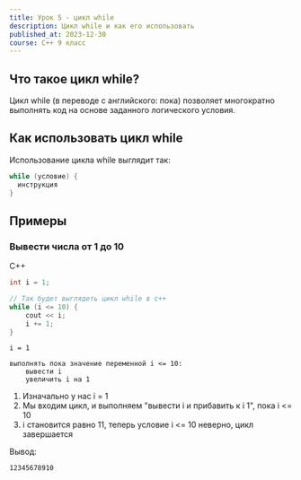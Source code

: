 ```yaml
---
title: Урок 5 - цикл while
description: Цикл while и как его использовать
published_at: 2023-12-30
course: C++ 9 класс
---
```


## Что такое цикл while?

Цикл while (в переводе с английского: пока) позволяет многократно выполнять код на основе заданного логического условия.

## Как использовать цикл while

Использование цикла while выглядит так:

```cpp
while (условие) {
  инструкция
}
```

## Примеры

### Вывести числа от 1 до 10

C++

```cpp
int i = 1;

// Так будет выглядеть цикл while в c++
while (i <= 10) {
    cout << i;
    i += 1;
}
```

```
i = 1

выполнять пока значение переменной i <= 10:
    вывести i
    увеличить i на 1
```

1. Изначально у нас i = 1
2. Мы входим цикл, и выполняем "вывести i и прибавить к i 1", пока i <= 10
3. i становится равно 11, теперь условие i <= 10 неверно, цикл завершается

Вывод:

```
12345678910
```

